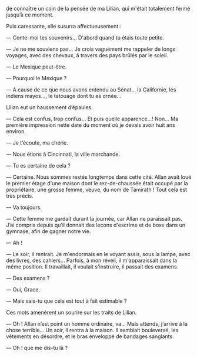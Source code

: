 de connaître un coin de la pensée de ma Lilian, qui m'était totalement
fermé jusqu’à ce moment.

Puis caressante, elle susurra affectueusement :

— Conte-moi tes souvenirs... D'abord quand tu étais toute petite.

— Je ne me souviens pas... Je crois vaguement me rappeler de longs voyages, avec des chevaux, à travers des pays brûlés par le soleil.

— Le Mexique peut-être.

— Pourquoi le Mexique ?

— A cause de ce que nous avons entendu au Sénat... la Californie, les
indiens mayos..., le tatouage dont tu es ornée...

Lilian eut un haussement d’épaules.

— Cela est confus, trop confus... Et puis quelle apparence...! Non... Ma
première impression nette date du moment où je devais avoir huit ans
environ.

— Je t’écoute, ma chérie.

— Nous étions à Cincinnati, la ville marchande.

— Tu es certaine de cela ?

— Certaine. Nous sommes restés longtemps dans cette cité. Allan avait loué le premier étage d'une maison dont le rez-de-chaussée était occupé par la propriétaire, une grosse femme, veuve, du nom de Tamirath ! Tout cela
est très précis.

— Va toujours.

— Cette femme me gardait durant la journée, car Allan ne paraissait pas. J’ai compris depuis qu’il donnait des leçons d'escrime et de boxe dans un
gymnase, afin de gagner notre vie.

— Ah !

— Le soir, il rentrait. Je m'endormais en le voyant assis, sous la lampe,
avec des livres, des cahiers... Parfois, à mon réveil, il m'apparaissait dans
la même position. Il travaillait, il voulait s'instruire, il passait des examens.

— Des examens ?

— Oui, Grace.

— Mais sais-tu que cela est tout à fait estimable ?

Ces mots amenèrent un sourire sur les traits de Lilian.

— Oh ! Allan n’est point un homme ordinaire, va... Mais attends, j‘arrive
à la chose terrible... Un soir, il rentra à la maison. Il semblait bouleversé, les vêtements en désordre, et le bras enveloppé de bandages sanglants.

— Oh ! que me dis-tu là ?
